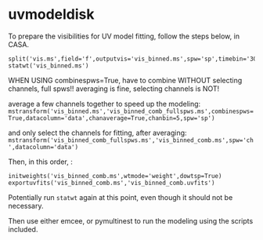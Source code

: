 # uvmodeldisk
To prepare the visibilities for UV model fitting, follow the steps below, in CASA.

```
split('vis.ms',field='f',outputvis='vis_binned.ms',spw='sp',timebin='30s')
statwt('vis_binned.ms')
```

WHEN USING combinespws=True, have to combine WITHOUT selecting channels, full spws!!  averaging is fine, selecting channels is NOT!

average a few channels together to speed up the modeling:
```mstransform('vis_binned.ms','vis_binned_comb_fullspws.ms',combinespws=True,datacolumn='data',chanaverage=True,chanbin=5,spw='sp')``` 

and only select the channels for fitting, after averaging:
```mstransform('vis_binned_comb_fullspws.ms','vis_binned_comb.ms',spw='ch',datacolumn='data')``` 

Then, in this order, :
```
initweights('vis_binned_comb.ms',wtmode='weight',dowtsp=True)
exportuvfits('vis_binned_comb.ms','vis_binned_comb.uvfits')
```
Potentially run ```statwt``` again at this point, even though it should not be necessary.

Then use either emcee, or pymultinest to run the modeling using the scripts included.
